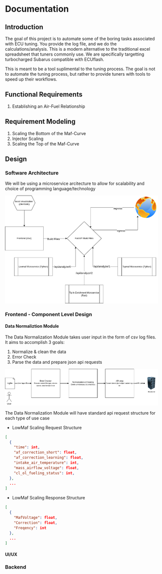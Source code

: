 # Documentation

## Introduction

The goal of this project is to automate some of the boring tasks associated with ECU tuning. You provide the log file, and we do the calculations/analysis. This is a modern alternative to the traditional excel spreadsheet that tuners commonly use. We are specifically targetting turbocharged Subarus compatible with ECUflash.

This is meant to be a tool suplimental to the tuning process. The goal is not to automate the tuning process, but rather to provide tuners with tools to speed up their workflows.  

## Functional Requirements

1. Establishing an Air-Fuel Relationship

## Requirement Modeling

1. Scaling the Bottom of the Maf-Curve
2. Injector Scaling
3. Scaling the Top of the Maf-Curve

## Design

### Software Architecture

We will be using a microservice arcitecture to allow for scalability and choice of programming language/technology

![Microservice Architecture](Diagrams/microserviceArcitecture.drawio.png?raw=true "Diagram")

### Frontend - Component Level Design

#### Data Normaliztion Module

The Data Normalization Module takes user input in the form of csv log files. It aims to accomplish 3 goals:
1. Normalize & clean the data
2. Error Check
3. Parse the data and prepare json api requests

![Data Normalization Module Component Level Diagram](Diagrams/DataNormalizationModule.drawio.png?raw=true "Diagram")

The Data Normalization Module will have standard api request structure for each type of use case
* LowMaf Scaling Request Structure
```json
[
  {
    "time": int,
    "af_correction_short": float,
    "af_correction_learning": float,
    "intake_air_temperature": int,
    "mass_airflow_voltage": float,
    "cl_ol_fueling_status": int,
  },
  ...
]
```
* LowMaf Scaling Response Structure
```json
[
  {
    "MafVoltage": float,
    "Correction": float,
    "Freqency": int
  },
  ...
]
```


#### UI/UX

### Backend

